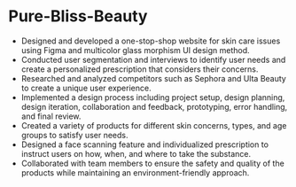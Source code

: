 # Pure-Bliss-Beauty

* Designed and developed a one-stop-shop website for skin care issues using Figma and multicolor glass morphism UI design method.
* Conducted user segmentation and interviews to identify user needs and create a personalized prescription that considers their concerns.
* Researched and analyzed competitors such as Sephora and Ulta Beauty to create a unique user experience.
* Implemented a design process including project setup, design planning, design iteration, collaboration and feedback, prototyping, error handling, and final review.
* Created a variety of products for different skin concerns, types, and age groups to satisfy user needs.
* Designed a face scanning feature and individualized prescription to instruct users on how, when, and where to
take the substance.
* Collaborated with team members to ensure the safety and quality of the products while maintaining an
environment-friendly approach.
